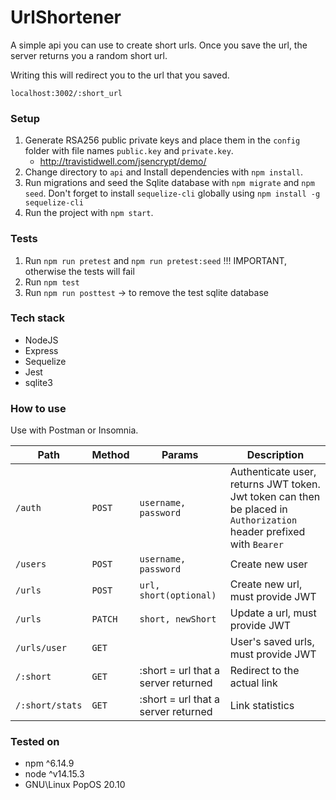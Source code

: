 # UrlShortener

A simple api you can use to create short urls. Once you save the url, the server returns you a random short url.

Writing this will redirect you to the url that you saved.

```
localhost:3002/:short_url
```

### Setup
1. Generate RSA256 public private keys and place them in the `config` folder with file names `public.key` and `private.key`.
    - http://travistidwell.com/jsencrypt/demo/
2. Change directory to `api` and Install dependencies with `npm install`.
3. Run migrations and seed the Sqlite database with `npm migrate` and `npm seed`. Don't forget to install `sequelize-cli` globally using `npm install -g sequelize-cli`
4. Run the project with `npm start`.

### Tests
1. Run `npm run pretest` and `npm run pretest:seed` !!! IMPORTANT, otherwise the tests will fail
2. Run `npm test`
3. Run `npm run posttest` -> to remove the test sqlite database

### Tech stack
- NodeJS
- Express
- Sequelize
- Jest
- sqlite3

### How to use
Use with Postman or Insomnia.

| Path | Method | Params | Description |
| - | - | - | - |
| `/auth` | `POST` | `username, password` | Authenticate user, returns JWT token.  Jwt token can then be placed in `Authorization` header prefixed with `Bearer`|
| `/users` | `POST` | `username, password` | Create new user |
| `/urls` | `POST` | `url, short(optional)` | Create new url, must provide JWT |
| `/urls` | `PATCH` | `short, newShort` | Update a url, must provide JWT |
| `/urls/user` | `GET` | | User's saved urls, must provide JWT |
| `/:short` | `GET` | :short = url that a server returned | Redirect to the actual link|
| `/:short/stats` | `GET` | :short = url that a server returned | Link statistics |

### Tested on
- npm  ^6.14.9
- node ^v14.15.3
- GNU\Linux PopOS 20.10
